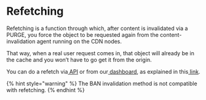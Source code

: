 # Refetching

Refetching is a function through which, after content is invalidated via a PURGE, you force the object to be requested again from the content-invalidation agent running on the CDN nodes.&#x20;

That way, when a real user request comes in, that object will already be in the cache and you won’t have to go get it from the origin.

You can do a refetch via[ API](https://api.transparentcdn.com/docs) or from our[ dashboard](https://dashboard.transparentcdn.com/), as explained in this[ link](https://docs.transparentedge.eu/getting-started/dashboard/invalidando-contenido).

{% hint style="warning" %}
The BAN invalidation method is not compatible with refetching.
{% endhint %}
